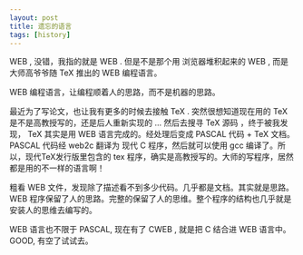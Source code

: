 ```yaml
---
layout: post
title: 遗忘的语言
tags: [history]
---
```


WEB , 没错，我指的就是 WEB . 但是不是那个用 浏览器堆积起来的 WEB , 而是大师高爷爷随 TeX 推出的 WEB 编程语言。

WEB 编程语言，让编程顺着人的思路，而不是机器的思路。


最近为了写论文，也让我有更多的时候去接触 TeX . 突然很想知道现在用的 TeX 是不是高教授写的，还是后人重新实现的 ... 然后去搜寻 TeX 源码 ，终于被我发现， TeX 其实是用 WEB 语言完成的。经处理后变成 PASCAL 代码 + TeX 文档。 PASCAL 代码经 web2c 翻译为 现代 C 程序，然后就可以使用 gcc 编译了。所以，现代TeX发行版里包含的 tex 程序，确实是高教授写的。大师的写程序，居然都是用的不一样的语言啊！

粗看 WEB 文件，发现除了描述看不到多少代码。几乎都是文档。其实就是思路。 WEB 程序保留了人的思路。完整的保留了人的思维。整个程序的结构也几乎就是安装人的思维去编写的。 

WEB 语言也不限于 PASCAL, 现在有了 CWEB , 就是把 C 结合进 WEB 语言中。GOOD, 有空了试试去。

